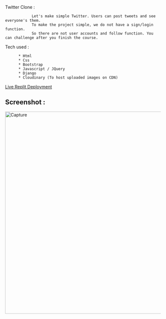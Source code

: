 Twitter Clone :

                Let's make simple Twitter. Users can post tweets and see everyone's them.
                To make the project simple, we do not have a sign/login function.
                So there are not user accounts and follow function. You can challenge after you finish the course.





Tech used :

          * Html
          * Css
          * Bootstrap
          * Javascript / JQuery
          * Django
          * Cloudinary (To host uploaded images on CDN)
          
          
 [Live Replit Deployment]() 


## Screenshot :

<img width="655" alt="Capture" src="https://user-images.githubusercontent.com/110506346/204189576-0c159c53-0c33-42a3-9afb-4a9421350458.PNG">
